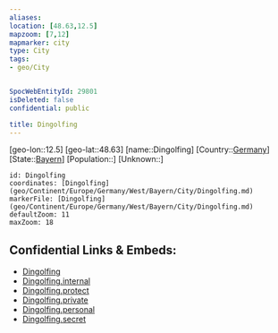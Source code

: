 ```yaml
---
aliases: 
location: [48.63,12.5]
mapzoom: [7,12] 
mapmarker: city 
type: City
tags:
- geo/City


SpocWebEntityId: 29801
isDeleted: false
confidential: public

title: Dingolfing
---
```

[geo-lon::12.5]
[geo-lat::48.63]
[name::Dingolfing]
[Country::[Germany](geo/Continent/Europe/Germany.md)]
[State::[Bayern](geo/Continent/Europe/Germany/West/Bayern.md)]
[Population::]
[Unknown::]


```leaflet
id: Dingolfing
coordinates: [Dingolfing](geo/Continent/Europe/Germany/West/Bayern/City/Dingolfing.md)
markerFile: [Dingolfing](geo/Continent/Europe/Germany/West/Bayern/City/Dingolfing.md)
defaultZoom: 11 
maxZoom: 18
```


## Confidential Links & Embeds: 
- [Dingolfing](../../../../../../../../_public/geo/Continent/Europe/Germany/West/Bayern/City/Dingolfing.md) 
- [Dingolfing.internal](../../../../../../../../_internal/geo/Continent/Europe/Germany/West/Bayern/City/Dingolfing.internal.md) 
- [Dingolfing.protect](../../../../../../../../_protect/geo/Continent/Europe/Germany/West/Bayern/City/Dingolfing.protect.md) 
- [Dingolfing.private](../../../../../../../../_private/geo/Continent/Europe/Germany/West/Bayern/City/Dingolfing.private.md) 
- [Dingolfing.personal](../../../../../../../../_personal/geo/Continent/Europe/Germany/West/Bayern/City/Dingolfing.personal.md) 
- [Dingolfing.secret](../../../../../../../../_secret/geo/Continent/Europe/Germany/West/Bayern/City/Dingolfing.secret.md) 
